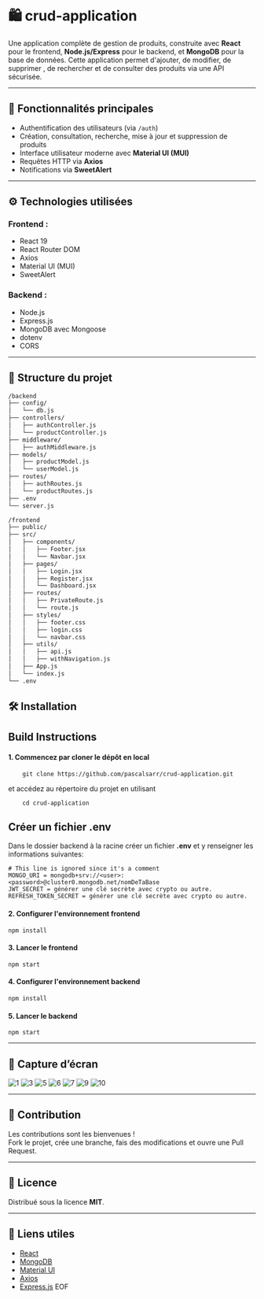 # 🛍️ crud-application

Une application complète de gestion de produits, construite avec **React** pour le frontend, **Node.js/Express** pour le backend, et **MongoDB** pour la base de données. Cette application permet d'ajouter, de modifier, de supprimer , de rechercher et de consulter des produits via une API sécurisée.

---

## 🚀 Fonctionnalités principales

- Authentification des utilisateurs (via `/auth`)
- Création, consultation, recherche, mise à jour et suppression de produits
- Interface utilisateur moderne avec **Material UI (MUI)**
- Requêtes HTTP via **Axios**
- Notifications via **SweetAlert**

---

## ⚙️ Technologies utilisées

### Frontend :
- React 19 
- React Router DOM
- Axios
- Material UI (MUI)
- SweetAlert

### Backend :
- Node.js
- Express.js
- MongoDB avec Mongoose
- dotenv
- CORS

---

## 📁 Structure du projet

```bash
/backend
├── config/
│   └── db.js
├── controllers/
│   ├── authController.js
│   └── productController.js
├── middleware/
│   ├── authMiddleware.js
├── models/
│   ├── productModel.js
│   └── userModel.js
├── routes/
│   ├── authRoutes.js
│   └── productRoutes.js
├── .env
└── server.js

/frontend
├── public/
├── src/
│   ├── components/
│   │   ├── Footer.jsx
│   │   └── Navbar.jsx
│   ├── pages/
│   │   ├── Login.jsx
│   │   ├── Register.jsx
│   │   └── Dashboard.jsx
│   ├── routes/
│   │   ├── PrivateRoute.js
│   │   └── route.js
│   ├── styles/
│   │   ├── footer.css
│   │   ├── login.css
│   │   └── navbar.css
│   ├── utils/
│   │   ├── api.js
│   │   ├── withNavigation.js
│   ├── App.js
│   └── index.js
└── .env

```


## 🛠️ Installation

## Build Instructions

#### 1. Commencez par cloner le dépôt en local

```
    git clone https://github.com/pascalsarr/crud-application.git
```

et accédez au répertoire du projet en utilisant

```
    cd crud-application
```

## Créer un fichier .env

Dans le dossier backend à la racine créer un fichier **.env** et y renseigner les informations suivantes:

```
# This line is ignored since it's a comment
MONGO_URI = mongodb+srv://<user>:<password>@cluster0.mongodb.net/nomDeTaBase
JWT_SECRET = générer une clé secrète avec crypto ou autre.
REFRESH_TOKEN_SECRET = générer une clé secrète avec crypto ou autre.
```


#### 2. Configurer l'environnement frontend

```
npm install
```

#### 3. Lancer le frontend

```
npm start
```

#### 4. Configurer l'environnement backend


```
npm install
```

#### 5. Lancer le backend

```
npm start
```

---

## 📸 Capture d’écran

![1](https://github.com/user-attachments/assets/f16b14ad-3771-4288-8624-cfc2a88a5ff4)
![3](https://github.com/user-attachments/assets/273525d9-9b36-456d-bfc2-8dca7296a250)
![5](https://github.com/user-attachments/assets/fd2c9e75-d9f4-4696-aef1-a0084f45f80c)
![6](https://github.com/user-attachments/assets/9df34385-746f-41b2-8d43-09e4304f9ce1)
![7](https://github.com/user-attachments/assets/967753e8-fae4-4a91-b622-fc5d53c5c942)
![9](https://github.com/user-attachments/assets/54cd4866-75e7-45df-a54b-a1b45d4b574c)
![10](https://github.com/user-attachments/assets/8293df53-587f-4771-9b0b-459be8019e6c)

---

## 🤝 Contribution

Les contributions sont les bienvenues !  
Fork le projet, crée une branche, fais des modifications et ouvre une Pull Request.

---

## 📄 Licence

Distribué sous la licence **MIT**.

---

## 🔗 Liens utiles

- [React](https://reactjs.org/)
- [MongoDB](https://www.mongodb.com/)
- [Material UI](https://mui.com/)
- [Axios](https://axios-http.com/)
- [Express.js](https://expressjs.com/)
EOF
